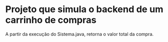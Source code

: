 # Projeto que simula o backend de um carrinho de compras

A partir da execução do Sistema.java, retorna o valor total da compra.
